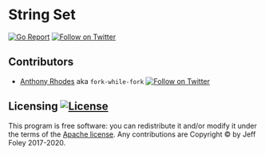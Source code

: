 # String Set

[![Go Report](https://goreportcard.com/badge/github.com/caffix/stringset)](https://goreportcard.com/report/github.com/caffix/stringset)
[![Follow on Twitter](https://img.shields.io/twitter/follow/jeff_foley.svg?logo=twitter)](https://twitter.com/jeff_foley)

## Contributors

* [Anthony Rhodes](https://github.com/fork-while-fork) aka `fork-while-fork`
  [![Follow on Twitter](https://img.shields.io/twitter/follow/fork_while_fork.svg?logo=twitter)](https://twitter.com/fork_while_fork)

## Licensing [![License](https://img.shields.io/github/license/caffix/stringset)](https://www.apache.org/licenses/LICENSE-2.0)

This program is free software: you can redistribute it and/or modify it under the terms of the [Apache license](LICENSE). Any contributions are Copyright © by Jeff Foley 2017-2020.
